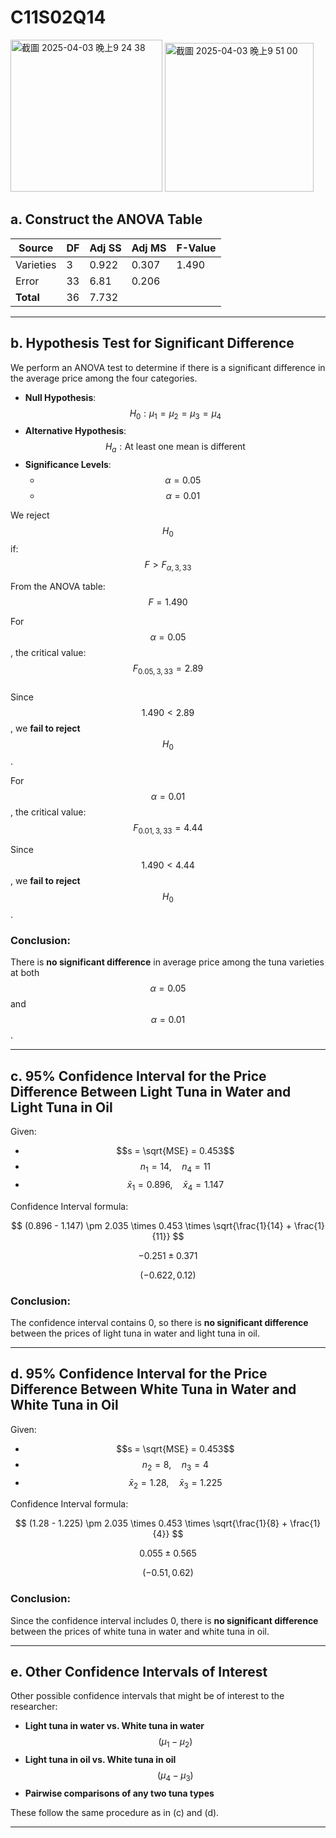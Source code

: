 # C11S02Q14
<img width="243" alt="截圖 2025-04-03 晚上9 24 38" src="https://github.com/user-attachments/assets/f8f741e3-07e4-4f1e-875a-c05f3403d1a6" />
<img width="238" alt="截圖 2025-04-03 晚上9 51 00" src="https://github.com/user-attachments/assets/e23209ef-7d6d-4d29-928a-5ad8ce01a390" />



## a. Construct the ANOVA Table  

| Source     | DF  | Adj SS | Adj MS | F-Value |
|------------|----|--------|--------|---------|
| Varieties  | 3  | 0.922  | 0.307  | 1.490   |
| Error      | 33 | 6.81   | 0.206  |         |
| **Total**  | 36 | 7.732  |        |         |

---

## b. Hypothesis Test for Significant Difference  

We perform an ANOVA test to determine if there is a significant difference in the average price among the four categories.  

- **Null Hypothesis**:  
  $$H_0: \mu_1 = \mu_2 = \mu_3 = \mu_4$$  
- **Alternative Hypothesis**:  
  $$H_a: \text{At least one mean is different}$$  
- **Significance Levels**:  
  - $$\alpha = 0.05$$  
  - $$\alpha = 0.01$$  

We reject $$H_0$$ if:  
$$F > F_{\alpha,3,33}$$  

From the ANOVA table:  
$$F = 1.490$$  

For $$\alpha = 0.05$$, the critical value:  
$$F_{0.05,3,33} = 2.89$$  
Since $$1.490 < 2.89$$, we **fail to reject** $$H_0$$.  

For $$\alpha = 0.01$$, the critical value:  
$$F_{0.01,3,33} = 4.44$$  

Since $$1.490 < 4.44$$, we **fail to reject** $$H_0$$.  

### Conclusion:  
There is **no significant difference** in average price among the tuna varieties at both $$\alpha = 0.05$$ and $$\alpha = 0.01$$.  

---

## c. 95% Confidence Interval for the Price Difference Between Light Tuna in Water and Light Tuna in Oil  

Given:  
- $$s = \sqrt{MSE} = 0.453$$  
- $$n_1 = 14, \quad n_4 = 11$$  
- $$\bar{x}_1 = 0.896, \quad \bar{x}_4 = 1.147$$  

Confidence Interval formula:  

$$
(0.896 - 1.147) \pm 2.035 \times 0.453 \times \sqrt{\frac{1}{14} + \frac{1}{11}}
$$  

$$
-0.251 \pm 0.371
$$  

$$
(−0.622, 0.12)
$$  

### Conclusion:  
The confidence interval contains 0, so there is **no significant difference** between the prices of light tuna in water and light tuna in oil.  

---

## d. 95% Confidence Interval for the Price Difference Between White Tuna in Water and White Tuna in Oil  

Given:  
- $$s = \sqrt{MSE} = 0.453$$  
- $$n_2 = 8, \quad n_3 = 4$$  
- $$\bar{x}_2 = 1.28, \quad \bar{x}_3 = 1.225$$  

Confidence Interval formula:  

$$
(1.28 - 1.225) \pm 2.035 \times 0.453 \times \sqrt{\frac{1}{8} + \frac{1}{4}}
$$  

$$
0.055 \pm 0.565
$$  

$$
(-0.51, 0.62)
$$  

### Conclusion:  
Since the confidence interval includes 0, there is **no significant difference** between the prices of white tuna in water and white tuna in oil.  

---

## e. Other Confidence Intervals of Interest  

Other possible confidence intervals that might be of interest to the researcher:  

- **Light tuna in water vs. White tuna in water** $$(\mu_1 - \mu_2)$$  
- **Light tuna in oil vs. White tuna in oil** $$(\mu_4 - \mu_3)$$  
- **Pairwise comparisons of any two tuna types**  

These follow the same procedure as in (c) and (d).  

---


